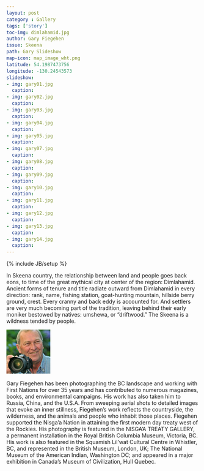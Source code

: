 ```yaml
---
layout: post
category : Gallery
tags: ['story']
toc-img: dimlahamid.jpg
author: Gary Fiegehen
issue: Skeena
path: Gary Slideshow
map-icon: map_image_wht.png
latitude: 54.1987473756
longitude: -130.24543573
slideshow:
- img: gary01.jpg
  caption: 
- img: gary02.jpg
  caption: 
- img: gary03.jpg
  caption: 
- img: gary04.jpg
  caption: 
- img: gary05.jpg
  caption:  
- img: gary07.jpg
  caption: 
- img: gary08.jpg
  caption: 
- img: gary09.jpg
  caption: 
- img: gary10.jpg
  caption: 
- img: gary11.jpg
  caption: 
- img: gary12.jpg
  caption: 
- img: gary13.jpg
  caption: 
- img: gary14.jpg
  caption: 
---
```

{% include JB/setup %}

In Skeena country, the relationship between land and people goes back eons, to time of the great mythical city at center of the region: Dimlahamid.  Ancient forms of tenure and title radiate outward from Dimlahamid in every direction: rank, name, fishing station, goat-hunting mountain, hillside berry ground, crest. Every cranny and back eddy is accounted for. And settlers are very much becoming part of the tradition, leaving behind their early moniker bestowed by natives: umshewa, or “driftwood.” The Skeena is a wildness tended by people.

![Gary Fiegehen](assets/themes/skeena/img/contributor-headshots/gary.jpg)

Gary Fiegehen has been photographing the BC landscape and working with First Nations for over 35 years and has contributed to numerous magazines, books, and environmental campaigns. His work has also taken him to Russia, China, and the U.S.A. From sweeping aerial shots to detailed images that evoke an inner stillness, Fiegehen’s work reflects the countryside, the wilderness, and the animals and people who inhabit those places. Fiegehen supported the Nisga’a Nation in attaining the first modern day treaty west of the Rockies. His photography is featured in the NISGA’A TREATY GALLERY, a permanent installation in the Royal British Columbia Museum, Victoria, BC. His work is also featured in the Squamish Lil’wat Cultural Centre in Whistler, BC, and represented in the British Museum, London, UK; The National Museum of the American Indian, Washington DC; and appeared in a major exhibition in Canada’s Museum of Civilization, Hull Quebec.
